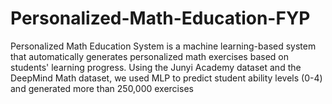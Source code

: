 # Personalized-Math-Education-FYP
Personalized Math Education System is a machine learning-based system that automatically generates personalized math exercises based on students' learning progress. Using the Junyi Academy dataset and the DeepMind Math dataset, we used MLP to predict student ability levels (0-4) and generated more than 250,000 exercises

